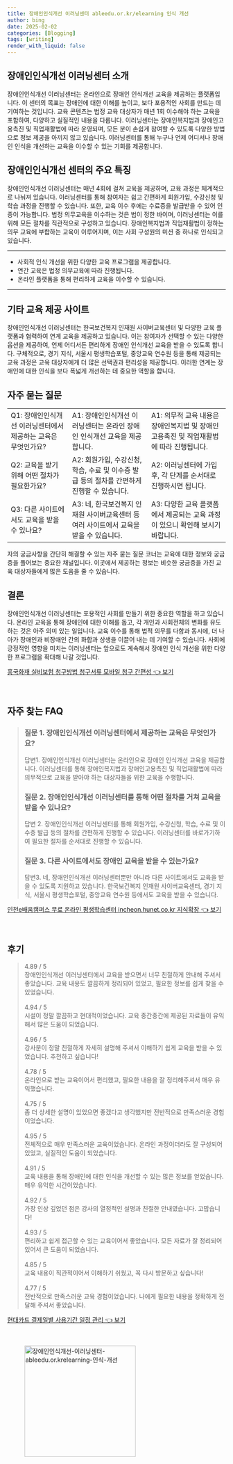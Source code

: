 ```yaml
---
title: 장애인인식개선 이러닝센터 ableedu.or.kr/elearning 인식 개선
author: bing
date: 2025-02-02
categories: [Blogging]
tags: [writing]
render_with_liquid: false
---
```



<h2 id='장애인인식개선센터 소개'>장애인인식개선 이러닝센터 소개</h2>

<p>장애인인식개선 이러닝센터는 온라인으로 장애인 인식개선 교육을 제공하는 플랫폼입니다. 이 센터의 목표는 장애인에 대한 이해를 높이고, 보다 포용적인 사회를 만드는 데 기여하는 것입니다. 교육 콘텐츠는 법정 교육 대상자가 매년 1회 이수해야 하는 교육을 포함하여, 다양하고 실질적인 내용을 다룹니다. 이러닝센터는 장애인복지법과 장애인고용촉진 및 직업재활법에 따라 운영되며, 모든 분이 손쉽게 참여할 수 있도록 다양한 방법으로 정보 제공을 아끼지 않고 있습니다. 이러닝센터를 통해 누구나 언제 어디서나 장애인 인식을 개선하는 교육을 이수할 수 있는 기회를 제공합니다.</p>

<h2 id='센터의 주요 특징'>장애인인식개선 센터의 주요 특징</h2>

<p>장애인인식개선 이러닝센터는 매년 4회에 걸쳐 교육을 제공하며, 교육 과정은 체계적으로 나눠져 있습니다. 이러닝센터를 통해 참여자는 쉽고 간편하게 회원가입, 수강신청 및 학습 과정을 진행할 수 있습니다. 또한, 교육 이수 후에는 수료증을 발급받을 수 있어 인증이 가능합니다. 법정 의무교육을 이수하는 것은 법이 정한 바이며, 이러닝센터는 이를 위해 모든 절차를 직관적으로 구성하고 있습니다. 장애인복지법과 직업재활법이 정하는 의무 교육에 부합하는 교육이 이루어지며, 이는 사회 구성원의 미션 중 하나로 인식되고 있습니다.</p>

<hr />

<ul>
    <li>사회적 인식 개선을 위한 다양한 교육 프로그램을 제공합니다.</li>
    <li>연간 교육은 법정 의무교육에 따라 진행됩니다.</li>
    <li>온라인 플랫폼을 통해 편리하게 교육을 이수할 수 있습니다.</li>
</ul>

<hr />

<h2 id='기타 교육 제공 사이트'>기타 교육 제공 사이트</h2>

<p>장애인인식개선 이러닝센터는 한국보건복지 인재원 사이버교육센터 및 다양한 교육 플랫폼과 협력하여 연계 교육을 제공하고 있습니다. 이는 참여자가 선택할 수 있는 다양한 옵션을 제공하여, 언제 어디서든 편리하게 장애인 인식개선 교육을 받을 수 있도록 합니다. 구체적으로, 경기 지식, 서울시 평생학습포털, 중앙교육 연수원 등을 통해 제공되는 교육 과정은 교육 대상자에게 더 많은 선택권과 편리성을 제공합니다. 이러한 연계는 장애인에 대한 인식을 보다 폭넓게 개선하는 데 중요한 역할을 합니다.</p>

<h2 id='자주 묻는 질문'>자주 묻는 질문</h2>

<table>
    <tr>
        <td>Q1: 장애인인식개선 이러닝센터에서 제공하는 교육은 무엇인가요?</td>
        <td>A1: 장애인인식개선 이러닝센터는 온라인 장애인 인식개선 교육을 제공합니다.</td>
        <td>A1: 의무적 교육 내용은 장애인복지법 및 장애인고용촉진 및 직업재활법에 따라 진행됩니다.</td>
    </tr>
    <tr>
        <td>Q2: 교육을 받기 위해 어떤 절차가 필요한가요?</td>
        <td>A2: 회원가입, 수강신청, 학습, 수료 및 이수증 발급 등의 절차를 간편하게 진행할 수 있습니다.</td>
        <td>A2: 이러닝센터에 가입 후, 각 단계를 순서대로 진행하시면 됩니다.</td>
    </tr>
    <tr>
        <td>Q3: 다른 사이트에서도 교육을 받을 수 있나요?</td>
        <td>A3: 네, 한국보건복지 인재원 사이버교육센터 등 여러 사이트에서 교육을 받을 수 있습니다.</td>
        <td>A3: 다양한 교육 플랫폼에서 제공되는 교육 과정이 있으니 확인해 보시기 바랍니다.</td>
    </tr>
</table>

<p>자의 궁금사항을 간단히 해결할 수 있는 자주 묻는 질문 코너는 교육에 대한 정보와 궁금증을 풀어보는 중요한 채널입니다. 이곳에서 제공하는 정보는 비슷한 궁금증을 가진 교육 대상자들에게 많은 도움을 줄 수 있습니다.</p>

<h2 id='결론'>결론</h2>

<p>장애인인식개선 이러닝센터는 포용적인 사회를 만들기 위한 중요한 역할을 하고 있습니다. 온라인 교육을 통해 장애인에 대한 이해를 돕고, 각 개인과 사회전체의 변화를 유도하는 것은 아주 의미 있는 일입니다. 교육 이수를 통해 법적 의무를 다함과 동시에, 더 나아가 장애인과 비장애인 간의 화합과 상생을 이끌어 내는 데 기여할 수 있습니다. 사회에 긍정적인 영향을 미치는 이러닝센터는 앞으로도 계속해서 장애인 인식 개선을 위한 다양한 프로그램을 확대해 나갈 것입니다.</p>


<p><a class="click-button" title="흥국화재 실비보험 청구방법 청구서류 모바일 청구 간편성" href="https://blackassets.github.io/posts/%ED%9D%A5%EA%B5%AD%ED%99%94%EC%9E%AC-%EC%8B%A4%EB%B9%84%EB%B3%B4%ED%97%98-%EC%B2%AD%EA%B5%AC%EB%B0%A9%EB%B2%95-%EC%B2%AD%EA%B5%AC%EC%84%9C%EB%A5%98-%EB%AA%A8%EB%B0%94%EC%9D%BC-%EC%B2%AD%EA%B5%AC-%EA%B0%84%ED%8E%B8%EC%84%B1/" rel="dofollow">흥국화재 실비보험 청구방법 청구서류 모바일 청구 간편성 👈 보기</a></p><br>
<h2 id='자주_찾는_FAQ'>자주 찾는 FAQ</h2>
<div itemscope="" itemtype="https://schema.org/FAQPage"> 
<blockquote> 
<div itemscope="" itemprop="mainEntity" itemtype="https://schema.org/Question"> 
<h3 itemprop="name">질문 1. 장애인인식개선 이러닝센터에서 제공하는 교육은 무엇인가요?</h3> 
<div itemscope="" itemprop="acceptedAnswer" itemtype="https://schema.org/Answer"> 
<span itemprop="text"> 
<p>답변1. 장애인인식개선 이러닝센터는 온라인으로 장애인 인식개선 교육을 제공합니다. 이러닝센터를 통해 장애인복지법과 장애인고용촉진 및 직업재활법에 따라 의무적으로 교육을 받아야 하는 대상자들을 위한 교육을 수행합니다.</p> 
</span> 
</div> 
</div> 

<div itemscope="" itemprop="mainEntity" itemtype="https://schema.org/Question"> 
<h3 itemprop="name">질문 2. 장애인인식개선 이러닝센터를 통해 어떤 절차를 거쳐 교육을 받을 수 있나요?</h3> 
<div itemscope="" itemprop="acceptedAnswer" itemtype="https://schema.org/Answer"> 
<span itemprop="text"> 
<p>답변 2. 장애인인식개선 이러닝센터를 통해 회원가입, 수강신청, 학습, 수료 및 이수증 발급 등의 절차를 간편하게 진행할 수 있습니다. 이러닝센터를 바로가기하여 필요한 절차를 순서대로 진행할 수 있습니다.</p> 
</span> 
</div> 
</div> 

<div itemscope="" itemprop="mainEntity" itemtype="https://schema.org/Question"> 
<h3 itemprop="name">질문 3. 다른 사이트에서도 장애인 교육을 받을 수 있는가요?</h3> 
<div itemscope="" itemprop="acceptedAnswer" itemtype="https://schema.org/Answer"> 
<span itemprop="text"> 
<p>답변3. 네, 장애인인식개선 이러닝센터뿐만 아니라 다른 사이트에서도 교육을 받을 수 있도록 지원하고 있습니다. 한국보건복지 인재원 사이버교육센터, 경기 지식, 서울시 평생학습포털, 중앙교육 연수원 등에서도 교육을 받을 수 있습니다.</p> 
</span> 
</div> 
</div> 
</blockquote> 
</div>
<p><a class="click-button" title="인천e배움캠퍼스 무료 온라인 평생학습센터 incheon.hunet.co.kr 지식확장" href="https://blackassets.github.io/posts/%EC%9D%B8%EC%B2%9Ce%EB%B0%B0%EC%9B%80%EC%BA%A0%ED%8D%BC%EC%8A%A4-%EB%AC%B4%EB%A3%8C-%EC%98%A8%EB%9D%BC%EC%9D%B8-%ED%8F%89%EC%83%9D%ED%95%99%EC%8A%B5%EC%84%BC%ED%84%B0-incheon.hunet.co.kr-%EC%A7%80%EC%8B%9D%ED%99%95%EC%9E%A5/" rel="dofollow">인천e배움캠퍼스 무료 온라인 평생학습센터 incheon.hunet.co.kr 지식확장 👈 보기</a></p><br>
<h2 id='후기'>후기</h2>
<div itemscope itemtype="https://schema.org/Product">
  <blockquote>
  <div itemprop="review" itemscope itemtype="https://schema.org/Review">
      <div itemprop="reviewRating" itemscope itemtype="https://schema.org/Rating"> <span itemprop="ratingValue">4.89</span> / <span itemprop="bestRating">5</span> </div>
      <span itemprop="reviewBody">장애인인식개선 이러닝센터에서 교육을 받으면서 너무 친절하게 안내해 주셔서 좋았습니다. 교육 내용도 깔끔하게 정리되어 있었고, 필요한 정보를 쉽게 찾을 수 있었습니다.</span>
  </div>
  <br>
  <div itemprop="review" itemscope itemtype="https://schema.org/Review">
      <div itemprop="reviewRating" itemscope itemtype="https://schema.org/Rating"> <span itemprop="ratingValue">4.94</span> / <span itemprop="bestRating">5</span> </div>
      <span itemprop="reviewBody">시설이 정말 깔끔하고 현대적이었습니다. 교육 중간중간에 제공된 자료들이 유익해서 많은 도움이 되었습니다.</span>
  </div>
  <br>
  <div itemprop="review" itemscope itemtype="https://schema.org/Review">
      <div itemprop="reviewRating" itemscope itemtype="https://schema.org/Rating"> <span itemprop="ratingValue">4.96</span> / <span itemprop="bestRating">5</span> </div>
      <span itemprop="reviewBody">강사분이 정말 친절하게 자세히 설명해 주셔서 이해하기 쉽게 교육을 받을 수 있었습니다. 추천하고 싶습니다!</span>
  </div>
  <br>
  <div itemprop="review" itemscope itemtype="https://schema.org/Review">
      <div itemprop="reviewRating" itemscope itemtype="https://schema.org/Rating"> <span itemprop="ratingValue">4.78</span> / <span itemprop="bestRating">5</span> </div>
      <span itemprop="reviewBody">온라인으로 받는 교육이어서 편리했고, 필요한 내용을 잘 정리해주셔서 매우 유익했습니다.</span>
  </div>
  <br>
  <div itemprop="review" itemscope itemtype="https://schema.org/Review">
      <div itemprop="reviewRating" itemscope itemtype="https://schema.org/Rating"> <span itemprop="ratingValue">4.75</span> / <span itemprop="bestRating">5</span> </div>
      <span itemprop="reviewBody">좀 더 상세한 설명이 있었으면 좋겠다고 생각했지만 전반적으로 만족스러운 경험이었습니다.</span>
  </div>
  <br>
  <div itemprop="review" itemscope itemtype="https://schema.org/Review">
      <div itemprop="reviewRating" itemscope itemtype="https://schema.org/Rating"> <span itemprop="ratingValue">4.95</span> / <span itemprop="bestRating">5</span> </div>
      <span itemprop="reviewBody">전체적으로 매우 만족스러운 교육이었습니다. 온라인 과정이더라도 잘 구성되어 있었고, 실질적인 도움이 되었습니다.</span>
  </div>
  <br>
  <div itemprop="review" itemscope itemtype="https://schema.org/Review">
      <div itemprop="reviewRating" itemscope itemtype="https://schema.org/Rating"> <span itemprop="ratingValue">4.91</span> / <span itemprop="bestRating">5</span> </div>
      <span itemprop="reviewBody">교육 내용을 통해 장애인에 대한 인식을 개선할 수 있는 많은 정보를 얻었습니다. 매우 유익한 시간이었습니다.</span>
  </div>
  <br>
  <div itemprop="review" itemscope itemtype="https://schema.org/Review">
      <div itemprop="reviewRating" itemscope itemtype="https://schema.org/Rating"> <span itemprop="ratingValue">4.92</span> / <span itemprop="bestRating">5</span> </div>
      <span itemprop="reviewBody">가장 인상 깊었던 점은 강사의 열정적인 설명과 친절한 안내였습니다. 고맙습니다!</span>
  </div>
  <br>
  <div itemprop="review" itemscope itemtype="https://schema.org/Review">
      <div itemprop="reviewRating" itemscope itemtype="https://schema.org/Rating"> <span itemprop="ratingValue">4.93</span> / <span itemprop="bestRating">5</span> </div>
      <span itemprop="reviewBody">편리하고 쉽게 접근할 수 있는 교육이어서 좋았습니다. 모든 자료가 잘 정리되어 있어서 큰 도움이 되었습니다.</span>
  </div>
  <br>
  <div itemprop="review" itemscope itemtype="https://schema.org/Review">
      <div itemprop="reviewRating" itemscope itemtype="https://schema.org/Rating"> <span itemprop="ratingValue">4.85</span> / <span itemprop="bestRating">5</span> </div>
      <span itemprop="reviewBody">교육 내용이 직관적이어서 이해하기 쉬웠고, 꼭 다시 방문하고 싶습니다!</span>
  </div>
  <br>
  <div itemprop="review" itemscope itemtype="https://schema.org/Review">
      <div itemprop="reviewRating" itemscope itemtype="https://schema.org/Rating"> <span itemprop="ratingValue">4.77</span> / <span itemprop="bestRating">5</span> </div>
      <span itemprop="reviewBody">전반적으로 만족스러운 교육 경험이었습니다. 나에게 필요한 내용을 정확하게 전달해 주셔서 좋았습니다.</span>
  </div>
  </blockquote>
</div>
<p><a class="click-button" title="현대카드 결제일별 사용기간 일정 관리" href="https://blackassets.github.io/posts/%ED%98%84%EB%8C%80%EC%B9%B4%EB%93%9C-%EA%B2%B0%EC%A0%9C%EC%9D%BC%EB%B3%84-%EC%82%AC%EC%9A%A9%EA%B8%B0%EA%B0%84-%EC%9D%BC%EC%A0%95-%EA%B4%80%EB%A6%AC/" rel="dofollow">현대카드 결제일별 사용기간 일정 관리 👈 보기</a></p><br>
<figure class="image"><img src="https://blackassets.github.io/assets/img/thumbnail/장애인인식개선-이러닝센터-ableedu.or.krelearning-인식-개선.webp" alt="장애인인식개선-이러닝센터-ableedu.or.krelearning-인식-개선" width="256" height="256"></figure>